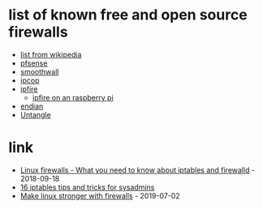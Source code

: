 # list of known free and open source firewalls

* [list from wikipedia](https://en.wikipedia.org/wiki/List_of_router_and_firewall_distributions)
* [pfsense](https://en.wikipedia.org/wiki/PfSense)
* [smoothwall](https://en.wikipedia.org/wiki/SmoothWall)
* [ipcop](https://en.wikipedia.org/wiki/IPCop)
* [ipfire](https://en.wikipedia.org/wiki/IPFire)
    * [ipfire on an raspberry pi](http://wiki.ipfire.org/en/hardware/arm/rpi/one-b)
* [endian](http://www.endian.com/)
* [Untangle](https://www.untangle.com/)

# link

* [Linux firewalls - What you need to know about iptables and firewalld](https://opensource.com/article/18/9/linux-iptables-firewalld) - 2018-09-18
* [16 iptables tips and tricks for sysadmins](https://opensource.com/article/18/10/iptables-tips-and-tricks)
* [Make linux stronger with firewalls](https://opensource.com/article/19/7/make-linux-stronger-firewalls) - 2019-07-02
